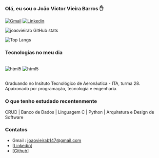 
### Olá, eu sou o João Victor Vieira Barros ✋

[![Gmail](https://img.shields.io/badge/Gmail-D14836?style=for-the-badge&logo=gmail&logoColor=white)](joaovieirab147@gmail.com)
[![Linkedin](https://img.shields.io/badge/LinkedIn-0077B5?style=for-the-badge&logo=linkedin&logoColor=white)](https://br.linkedin.com/in/jo%C3%A3o-victor-vieira-barros-414b10346?trk=people-guest_people_search-card)

![joaovieirab GitHub stats](https://github-readme-stats.vercel.app/api?username=joaovieirab&show_icons=true&theme=dracula)

![Top Langs](https://github-readme-stats.vercel.app/api/top-langs/?username=joaovieirab&langs_count=8&theme=dracula)
### Tecnologias  no meu dia  

<div style="display: inline_block"><br/>
    <img align="center" alt="html5" src="https://img.shields.io/badge/Python-3776AB?style=for-the-badge&logo=python&logoColor=white" />
    <img align="center" alt="html5" src="https://img.shields.io/badge/C-00599C?style=for-the-badge&logo=c&logoColor=white" />
</div><br/>

Graduando no Insituto Tecnológico de Aeronáutica - ITA, turma 28.
Apaixonado por programação, tecnologia e engenharia.

### O que tenho estudado recentenmente

CRUD | Banco de Dados | Linguagem C | Python | Arquitetura e Design de Software

### Contatos
- Gmail : joaovieirab147@gmail.com
- [[Linkedin](https://br.linkedin.com/in/jo%C3%A3o-victor-vieira-barros-414b10346?trk=people-guest_people_search-card)]
- [[Github](https://github.com/joaovieirab)]
